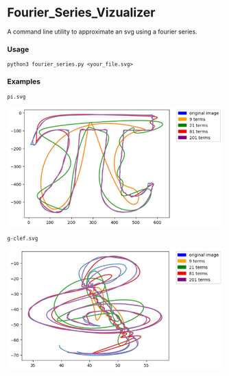 # Fourier_Series_Vizualizer
A command line utility to approximate an svg using a fourier series.


### Usage
```
python3 fourier_series.py <your_file.svg>
```

### Examples
```
pi.svg
```
![alt text](https://github.com/JackLowry/Fourier_Series_Vizualizer/raw/master/examples/pi.png "Logo Title Text 1")

```
g-clef.svg
```

![alt text](https://github.com/JackLowry/Fourier_Series_Vizualizer/raw/master/examples/G-clef.png "Logo Title Text 1")
